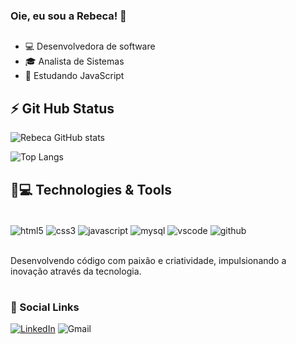 
### Oie, eu sou a Rebeca! 👋

##

* 💻 Desenvolvedora de software <br/>
* 🎓 Analista de Sistemas <br/>
* 📖 Estudando JavaScript

 ## ⚡ Git Hub Status

![Rebeca GitHub stats](https://github-readme-stats.vercel.app/api?username=ReOliver15&show_icons=true&theme=tokyonight)

![Top Langs](https://github-readme-stats.vercel.app/api/top-langs/?username=ReOliver15&layout=compact)

## 🚀💻 Technologies & Tools

<div style="display: inline_block"><br/>
    <img align="center" alt="html5" src="https://img.shields.io/badge/HTML5-E34F26?style=for-the-badge&logo=html5&logoColor=white"/>
    <img align="center" alt="css3" src="https://img.shields.io/badge/CSS3-1572B6?style=for-the-badge&logo=css3&logoColor=white"/>
    <img align="center" alt="javascript" src="https://img.shields.io/badge/JavaScript-323330?style=for-the-badge&logo=javascript&logoColor=F7DF1E"/>
    <img align="center" alt="mysql" src="https://img.shields.io/badge/MySQL-005C84?style=for-the-badge&logo=mysql&logoColor=white">
    <img align="center" alt="vscode" src="https://img.shields.io/badge/Visual_Studio_Code-0078D4?style=for-the-badge&logo=visual%20studio%20code&logoColor=white">
    <img align="center" alt="github" src="https://img.shields.io/badge/GitHub-100000?style=for-the-badge&logo=github&logoColor=white">
</div><br/>

Desenvolvendo código com paixão e criatividade, impulsionando a inovação através da tecnologia.

#

### 🔗 Social Links

[![LinkedIn](https://img.shields.io/badge/LinkedIn-0077B5?style=for-the-badge&logo=linkedin&logoColor=white)](https://www.linkedin.com/in/rebecaoliveira0985/)
![Gmail](https://img.shields.io/badge/Gmail-D14836?style=for-the-badge&logo=gmail&logoColor=white)
